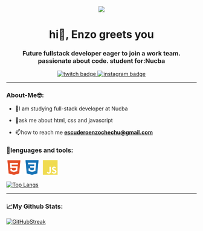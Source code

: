 <div id="header" align="center">
  <img
    src="https://media.giphy.com/media/aNqEFrYVnsS52/giphy.gif"
    width="200"
  />

  <h1 aling="center">hi🤗, Enzo greets you</h1>
  <h3>
    Future fullstack developer eager to join a work team. passionate about code.
    student for:Nucba
  </h3>
</div>

<div id="redes" align="center">
  <a href="https://www.twitch.tv/enzosskr" target="_blank">
    <img
      src="https://img.shields.io/twitch/status/Enzosskr?color=%236441a5&label=Enzosskr&logo=twitch&style=for-the-badge"
      alt="twitch badge"
    />
  </a>
  <a href="https://www.instagram.com/enzo.agustin14/" target="_blank">
    <img
     src="https://img.shields.io/twitter/follow/Enzo.agustin14?color=%23E1306C&label=Enzoagustin01&logo=instagram&style=for-the-badge"
      alt="instagram badge"
    />
  </a>
  <a href=""></a>
</div>

 ---
### About-Me🤓:

- 🏫I am studying full-stack developer at Nucba 

- 📨ask me about html, css and javascript

- 📫how to reach me **escuderoenzochechu@gmail.com**

<div aling="left">
  <h3>🔨lenguages and tools:</h3>
</div>
<div>
<img
  src="https://github.com/devicons/devicon/blob/master/icons/html5/html5-plain.svg"
  title="html5"
  alt="HTML"
  width="40"
  height="40"
/>&nbsp;
<img
  src="https://github.com/devicons/devicon/blob/master/icons/css3/css3-plain.svg"
  alt="CSS3"
  title="CSS"
  width="40"
  height="40"
/>&nbsp;
<img
  src="https://github.com/devicons/devicon/blob/master/icons/javascript/javascript-plain.svg"
  alt="javascript"
  title="JS"
  width="40"
  height="40"
/>&nbsp;
</div>

[![Top Langs](https://github-readme-stats.vercel.app/api/top-langs/?username=Enzoskr&hide_progress=false)](https://github.com/anuraghazra/github-readme-stats)

--- 
### 📈My Github Stats:

[![GitHubStreak](http://github-readme-streak-stats.herokuapp.com?user=Enzoskr&theme=nightowl&border_radius=10&date_format=j%2Fn%5B%2FY%5D)](https://git.io/streak-stats)




